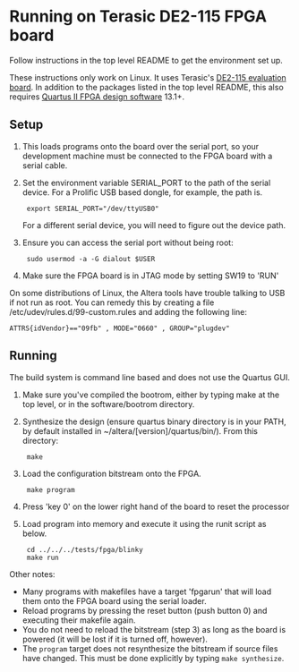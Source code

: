 # Running on Terasic DE2-115 FPGA board

Follow instructions in the top level README to get the environment set up.

These instructions only work on Linux.  It uses Terasic's
[DE2-115 evaluation board](http://www.terasic.com.tw/cgi-bin/page/archive.pl?Language=English&No=502).
In addition to the packages listed in the top level README, this also requires 
[Quartus II FPGA design software](http://dl.altera.com/?edition=web) 13.1+.

## Setup

1. This loads programs onto the board over the serial port, so your development
machine must be connected to the FPGA board with a serial cable. 

2. Set the environment variable SERIAL_PORT to the path of the serial device.
For a Prolific USB based dongle, for example, the path is.

        export SERIAL_PORT="/dev/ttyUSB0"

    For a different serial device, you will need to figure
    out the device path.

3. Ensure you can access the serial port without being root:

        sudo usermod -a -G dialout $USER
    
4. Make sure the FPGA board is in JTAG mode by setting SW19 to 'RUN'

On some distributions of Linux, the Altera tools have trouble talking to USB if not 
run as root. You can remedy this by creating a file 
/etc/udev/rules.d/99-custom.rules and adding the following line:

    ATTRS{idVendor}=="09fb" , MODE="0660" , GROUP="plugdev" 

## Running

The build system is command line based and does not use the Quartus GUI.

1. Make sure you've compiled the bootrom, either by typing make at the top 
   level, or in the software/bootrom directory.

2. Synthesize the design (ensure quartus binary directory is in your PATH, by
   default installed in ~/altera/[version]/quartus/bin/). From this directory:

        make

3. Load the configuration bitstream onto the FPGA.

        make program 

4. Press 'key 0' on the lower right hand of the board to reset the processor
5. Load program into memory and execute it using the runit script as below.

        cd ../../../tests/fpga/blinky
		make run

Other notes:
- Many programs with makefiles have a target 'fpgarun' that will load them
  onto the FPGA board using the serial loader.
- Reload programs by pressing the reset button (push button 0) and executing 
  their makefile again.
- You do not need to reload the bitstream (step 3) as long as the board is powered 
  (it will be lost if it is turned off, however). 
- The `program` target does not resynthesize the bitstream if source files have changed.
  This must be done explicitly by typing `make synthesize`.
